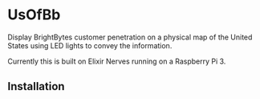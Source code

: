 # UsOfBb
Display BrightBytes customer penetration on a physical map of the United States using LED lights
to convey the information.

Currently this is built on Elixir Nerves running on a Raspberry Pi 3.

## Installation
